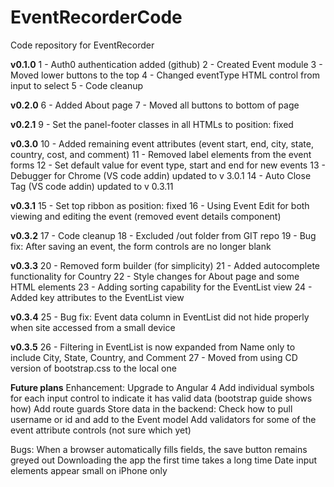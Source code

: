 # EventRecorderCode
Code repository for EventRecorder

**v0.1.0**
1 - Auth0 authentication added (github)
2 - Created Event module
3 - Moved lower buttons to the top
4 - Changed eventType HTML control from input to select
5 - Code cleanup

**v0.2.0**
6 - Added About page
7 - Moved all buttons to bottom of page 

**v0.2.1**
9 - Set the panel-footer classes in all HTMLs to position: fixed

**v0.3.0**
10 - Added remaining event attributes (event start, end, city, state, country, cost, and comment)
11 - Removed label elements from the event forms 
12 - Set default value for event type, start and end for new events
13 - Debugger for Chrome (VS code addin) updated to v 3.0.1
14 - Auto Close Tag (VS code addin) updated to v 0.3.11

**v0.3.1**
15 - Set top ribbon as position: fixed
16 - Using Event Edit for both viewing and editing the event (removed event details component)

**v0.3.2**
17 - Code cleanup
18 - Excluded /out folder from GIT repo
19 - Bug fix: After saving an event, the form controls are no longer blank

**v0.3.3**
20 - Removed form builder (for simplicity)
21 - Added autocomplete functionality for Country
22 - Style changes for About page and some HTML elements
23 - Adding sorting capability for the EventList view
24 - Added key attributes to the EventList view

**v0.3.4**
25 - Bug fix: Event data column in EventList did not hide properly when site accessed from a small device

**v0.3.5**
26 - Filtering in EventList is now expanded from Name only to include City, State, Country, and Comment 
27 - Moved from using CD version of bootstrap.css to the local one

**Future plans**
Enhancement:
Upgrade to Angular 4
Add individual symbols for each input control to indicate it has valid data (bootstrap guide shows how)
Add route guards
Store data in the backend: Check how to pull username or id and add to the Event model
Add validators for some of the event attribute controls (not sure which yet)

Bugs:
When a browser automatically fills fields, the save button remains greyed out
Downloading the app the first time takes a long time
Date input elements appear small on iPhone only